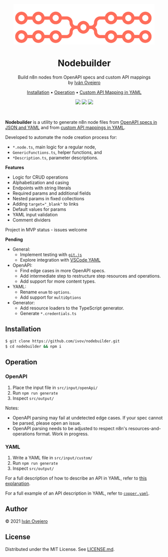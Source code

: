 <p align="center">
  <img src="docs/logo.png" width="450" alt="Nodemaker" />
</p>

<p align="center">
  <h1 align="center">Nodebuilder</h1>
</p>

<p align="center">
  Build n8n nodes from OpenAPI specs and custom API mappings<br />
  by <a href="https://github.com/ivov">Iván Ovejero</a>
</p>

<p align="center">
  <a href="#installation">Installation</a> •
  <a href="#operation">Operation</a> •
  <a href="/docs/yaml-mapping.md">Custom API Mapping in YAML</a>
</p>

<p align="center">
  <img src="https://img.shields.io/badge/stage-MVP-blue">
  <a href="https://github.com/n8n-io"><img src="https://img.shields.io/badge/org-n8n-ff6d5a"></a>
  <img src="https://img.shields.io/badge/license-MIT-brightgreen">
</p>

<br/>

**Nodebuilder** is a utility to generate n8n node files from [OpenAPI specs in JSON and YAML](https://github.com/OAI/OpenAPI-Specification) and from [custom API mappings in YAML](#yaml).

Developed to automate the node creation process for:
- `*.node.ts`, main logic for a regular node,
- `GenericFunctions.ts`, helper functions, and
- `*Description.ts`, parameter descriptions.

<!-- <p align="center">
  <img src="docs/screenshot.png">
</p> -->

**Features**
- Logic for CRUD operations
- Alphabetization and casing
- Endpoints with string literals
- Required params and additional fields
- Nested params in fixed collections
- Adding `target="_blank"` to links
- Default values for params
- YAML input validation
- Comment dividers

Project in MVP status - issues welcome

**Pending**

- General:
  - Implement testing with [`git.js`](https://github.com/steveukx/git-js)
  - Explore integration with [VSCode YAML](https://github.com/redhat-developer/vscode-yaml)
- OpenAPI:
  - Find edge cases in more OpenAPI specs.
  - Add intermediate step to restructure step resources and operations.
  - Add support for more content types.
- YAML:
  - Rename `enum` to `options`.
  - Add support for `multiOptions`
- Generator:
  - Add resource loaders to the TypeScript generator.
  - Generate `*.credentials.ts`

## Installation

```sh
$ git clone https://github.com/ivov/nodebuilder.git
$ cd nodebuilder && npm i
```

## Operation

### OpenAPI

1. Place the input file in `src/input/openApi/`
2. Run `npm run generate`
3. Inspect `src/output/`

Notes:
- OpenAPI parsing may fail at undetected edge cases. If your spec cannot be parsed, please open an issue.
- OpenAPI parsing needs to be adjusted to respect n8n's resources-and-operations format. Work in progress.

### YAML

1. Write a YAML file in `src/input/custom/`
2. Run `npm run generate`
3. Inspect `src/output/`

For a full description of how to describe an API in YAML, refer to [this explanation](https://github.com/ivov/nodebuilder/blob/main/docs/yaml-mapping.md).

For a full example of an API description in YAML, refer to [`copper.yaml`](https://github.com/ivov/nodebuilder/blob/main/src/input/custom/copper.yaml).

## Author

© 2021 [Iván Ovejero](https://github.com/ivov)

## License

Distributed under the MIT License. See [LICENSE.md](LICENSE.md).
